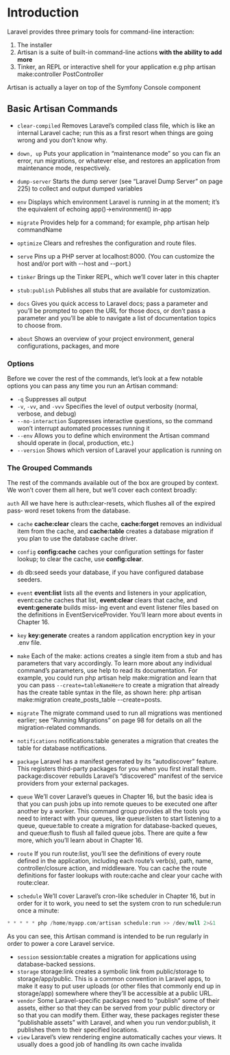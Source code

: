 <!-- @format -->

# Introduction

Laravel provides three primary tools for command-line interaction:

1. The installer
1. Artisan is a suite of built-in command-line actions **with the ability to add more**
1. Tinker, an REPL or interactive shell for your application e.g php artisan make:controller PostController

Artisan is actually a layer on top of the Symfony Console component

## Basic Artisan Commands

- `clear-compiled`
  Removes Laravel’s compiled class file, which is like an internal Laravel cache; run
  this as a first resort when things are going wrong and you don’t know why.

- `down, up`
  Puts your application in “maintenance mode” so you can fix an error, run migrations, or whatever else, and restores an application from maintenance mode, respectively.

- `dump-server`
  Starts the dump server (see “Laravel Dump Server” on page 225) to collect and output dumped variables

- `env`
  Displays which environment Laravel is running in at the moment; it’s the equivalent of echoing app()->environment() in-app

- `migrate`
  Provides help for a command; for example, php artisan help commandName

- `optimize`
  Clears and refreshes the configuration and route files.

- `serve`
  Pins up a PHP server at localhost:8000. (You can customize the host and/or port with --host and --port.)

- `tinker`
  Brings up the Tinker REPL, which we’ll cover later in this chapter

- `stub:publish`
  Publishes all stubs that are available for customization.

- `docs`
  Gives you quick access to Laravel docs; pass a parameter and you’ll be prompted to open the URL for those docs, or don’t pass a parameter and you’ll be able to navigate a list of documentation topics to choose from.

- `about`
  Shows an overview of your project environment, general configurations, packages, and more

### Options

Before we cover the rest of the commands, let’s look at a few notable options you can pass any time you run an Artisan command:

- `-q`
  Suppresses all output
- `-v`, `-vv`, and `-vvv`
  Specifies the level of output verbosity (normal, verbose, and debug)
- `--no-interaction`
  Suppresses interactive questions, so the command won’t interrupt automated processes running it
- `--env`
  Allows you to define which environment the Artisan command should operate in (local, production, etc.)
- `--version`
  Shows which version of Laravel your application is running on

### The Grouped Commands

The rest of the commands available out of the box are grouped by context. We won’t cover them all here, but we’ll cover each context broadly:

`auth`
All we have here is auth:clear-resets, which flushes all of the expired pass‐ word reset tokens from the database.

- `cache`
  **cache:clear** clears the cache,
  **cache:forget** removes an individual item from the cache, and
  **cache:table** creates a database migration if you plan to use the database cache driver.

- `config`
  **config:cache** caches your configuration settings for faster lookup; to clear the
  cache, use
  **config:clear**.

- `db`
  db:seed seeds your database, if you have configured database seeders.
- `event`
  **event:list** lists all the events and listeners in your application, event:cache
  caches that list,
  **event:clear** clears that cache, and
  **event:generate** builds miss‐
  ing event and event listener files based on the definitions in EventServiceProvider. You’ll learn more about events in Chapter 16.

- `key`
  **key:generate** creates a random application encryption key in your .env file.

- `make`
  Each of the make: actions creates a single item from a stub and has parameters that vary accordingly. To learn more about any individual command’s parameters, use help to read its documentation. For example, you could run php artisan help make:migration and learn that you can pass `--create=tableNameHere` to create a migration that already has the create table syntax in the file, as shown here: php artisan make:migration create_posts_table --create=posts.
- `migrate`
  The migrate command used to run all migrations was mentioned earlier; see “Running Migrations” on page 98 for details on all the migration-related commands.
- `notifications`
  notifications:table generates a migration that creates the table for database notifications.
- `package`
  Laravel has a manifest generated by its “autodiscover” feature. This registers third-party packages for you when you first install them. package:discover rebuilds Laravel’s “discovered” manifest of the service providers from your external packages.
- `queue`
  We’ll cover Laravel’s queues in Chapter 16, but the basic idea is that you can push jobs up into remote queues to be executed one after another by a worker. This command group provides all the tools you need to interact with your queues, like queue:listen to start listening to a queue, queue:table to create a migration for database-backed queues, and queue:flush to flush all failed queue jobs. There are quite a few more, which you’ll learn about in Chapter 16.
- `route`
  If you run route:list, you’ll see the definitions of every route defined in the application, including each route’s verb(s), path, name, controller/closure action, and middleware. You can cache the route definitions for faster lookups with route:cache and clear your cache with route:clear.
- `schedule`
  We’ll cover Laravel’s cron-like scheduler in Chapter 16, but in order for it to work, you need to set the system cron to run schedule:run once a minute:

```php
* * * * * php /home/myapp.com/artisan schedule:run >> /dev/null 2>&1
```

As you can see, this Artisan command is intended to be run regularly in order to
power a core Laravel service.

- `session`
  session:table creates a migration for applications using database-backed
  sessions.
- `storage`
  storage:link creates a symbolic link from public/storage to storage/app/public.
  This is a common convention in Laravel apps, to make it easy to put user uploads
  (or other files that commonly end up in storage/app) somewhere where they’ll be
  accessible at a public URL.
- `vendor`
  Some Laravel-specific packages need to “publish” some of their assets, either so
  that they can be served from your public directory or so that you can modify
  them. Either way, these packages register these “publishable assets” with Laravel,
  and when you run vendor:publish, it publishes them to their specified locations.
- `view`
  Laravel’s view rendering engine automatically caches your views. It usually does a
  good job of handling its own cache invalida
